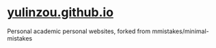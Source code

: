 # [yulinzou.github.io](https://yulinzou.github.io/)
Personal academic personal websites, forked from mmistakes/minimal-mistakes
